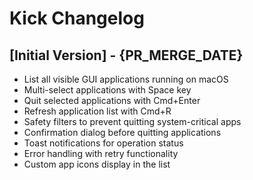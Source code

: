 # Kick Changelog

## [Initial Version] - {PR_MERGE_DATE}

- List all visible GUI applications running on macOS
- Multi-select applications with Space key
- Quit selected applications with Cmd+Enter
- Refresh application list with Cmd+R
- Safety filters to prevent quitting system-critical apps
- Confirmation dialog before quitting applications
- Toast notifications for operation status
- Error handling with retry functionality
- Custom app icons display in the list
